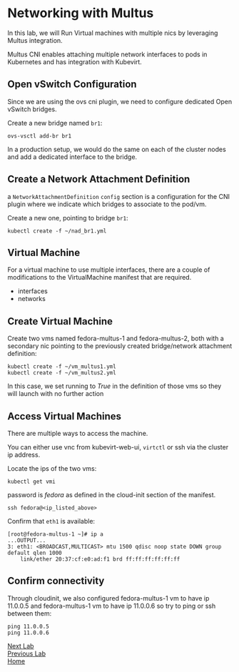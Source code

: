 # Networking with Multus

In this lab, we will Run Virtual machines with multiple nics by leveraging Multus integration.

Multus CNI enables attaching multiple network interfaces to pods in Kubernetes and has integration with Kubevirt.

## Open vSwitch Configuration

Since we are using the ovs cni plugin, we need to configure dedicated Open vSwitch bridges.

Create a new bridge named `br1`:

```
ovs-vsctl add-br br1
```

In a production setup, we would do the same on each of the cluster nodes and add a dedicated interface to the bridge.

## Create a Network Attachment Definition

a `NetworkAttachmentDefinition` `config` section is a configuration for the CNI plugin where we indicate which bridges to associate to the pod/vm.

Create a new one, pointing to bridge `br1`:

```
kubectl create -f ~/nad_br1.yml
```

## Virtual Machine

For a virtual machine to use multiple interfaces, there are a couple of modifications to the VirtualMachine manifest that are required.

- interfaces
- networks

## Create Virtual Machine

Create two vms named fedora-multus-1 and fedora-multus-2, both with a secondary nic pointing to the previously created bridge/network attachment definition:

```
kubectl create -f ~/vm_multus1.yml 
kubectl create -f ~/vm_multus2.yml 
```

In this case, we set running to *True* in the definition of those vms so they will launch with no further action

## Access Virtual Machines

There are multiple ways to access the machine.

You can either use vnc from kubevirt-web-ui, `virtctl` or ssh via the cluster ip address.

Locate the ips of the two vms:

```
kubectl get vmi
```

password is *fedora* as defined in the cloud-init section of the manifest.

```
ssh fedora@<ip_listed_above>
```

Confirm that `eth1` is available:

```
[root@fedora-multus-1 ~]# ip a
...OUTPUT...
3: eth1: <BROADCAST,MULTICAST> mtu 1500 qdisc noop state DOWN group default qlen 1000
    link/ether 20:37:cf:e0:ad:f1 brd ff:ff:ff:ff:ff:ff
```

## Confirm connectivity

Through cloudinit, we also configured fedora-multus-1 vm to have ip 11.0.0.5 and fedora-multus-1 vm to have ip 11.0.0.6 so try to ping or ssh between them:

```
ping 11.0.0.5
ping 11.0.0.6
```

[Next Lab](lab5.md)\
[Previous Lab](lab3.md)\
[Home](README.md)
